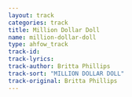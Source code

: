 ```yaml
---
layout: track
categories: track
title: Million Dollar Doll
name: million-dollar-doll
type: ahfow_track
track-id: 
track-lyrics: 
track-author: Britta Phillips
track-sort: "MILLION DOLLAR DOLL"
track-original: Britta Phillips
---
```

